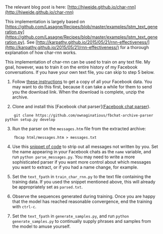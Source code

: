 The relevant blog post is here: [http://hjweide.github.io/char-rnn](http://hjweide.github.io/char-rnn)

This implementation is largely based on [https://github.com/Lasagne/Recipes/blob/master/examples/lstm_text_generation.py](https://github.com/Lasagne/Recipes/blob/master/examples/lstm_text_generation.py).
See [http://karpathy.github.io/2015/05/21/rnn-effectiveness/](http://karpathy.github.io/2015/05/21/rnn-effectiveness/) for a thorough explanation of how char-rnn works.

This implementation of char-rnn can be used to train on any text file.  My goal, however, was to train it on the entire history of my Facebook conversations.  If you have your own text file, you can skip to step 5 below.

1. Follow [these instructions](https://www.facebook.com/help/302796099745838) to get a copy of all your Facebook data.  You may want to do this first, because it can take a while for them to send you the download link.  When the download is complete, unzip the archive.

2. Clone and install this [Facebook chat parser]([Facebook chat parser](https://github.com/ownaginatious/fbchat-archive-parser)).
``` 
    git clone https://github.com/ownaginatious/fbchat-archive-parser     python setup.py develop
```

3. Run the parser on the ```messages.htm``` file from the extracted archive:
```
    fbcap html/messages.htm > messages.txt
```

4. Use this [snippet of code](https://gist.github.com/hjweide/2ef77fc69297daa5e00777c59c64161e) to strip out all messages not written by you.  Set the name appearing in your Facebook chats as the ```name``` variable, and run ```python parse_messages.py```.  You may need to write a more sophisticated parser if you want more control about which messages you want to extract, or if you had a name change, for example.

5. Set the ```text_fpath``` in ```train_char_rnn.py``` to the text file containing the training data.  If you used the snippet mentioned above, this will already be appropriately set as ```parsed.txt```.

6. Observe the sequences generated during training.  Once you are happy that the model has reached reasonable convergence, end the training with ```ctrl-c```.  

7. Set the ```text_fpath``` in ```generate_samples.py```, and run ```python generate_samples.py``` to continually supply phrases and samples from the model to amuse yourself.
